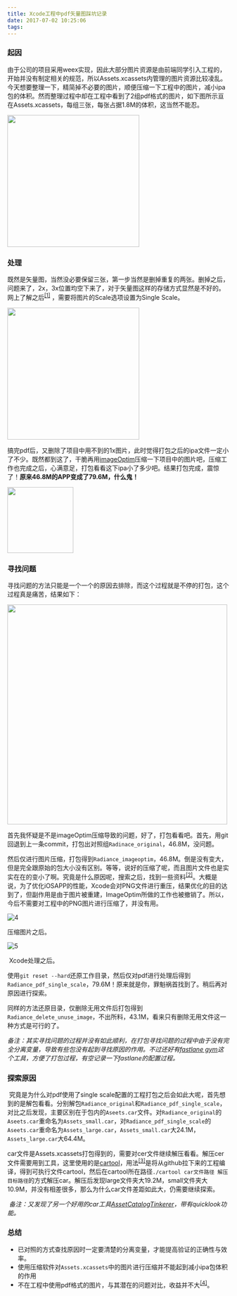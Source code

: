 ```yaml
---
title: Xcode工程中pdf矢量图踩坑记录
date: 2017-07-02 10:25:06
tags:
---
```


### 起因

​	由于公司的项目采用weex实现，因此大部分图片资源是由前端同学引入工程的，开始并没有制定相关的规范，所以Assets.xcassets内管理的图片资源比较凌乱。今天想要整理一下，精简掉不必要的图片，顺便压缩一下工程中的图片，减小ipa包的体积。然而整理过程中却在工程中看到了2组pdf格式的图片，如下图所示亘在Assets.xcassets，每组三张，每张占据1.8M的体积，这当然不能忍。

<img src="http://osf659zkg.bkt.clouddn.com/qiniusource/images/2017-07-02-Xcode工程中pdf矢量图踩坑记录/0.png" width="300"/>

### 处理

​	既然是矢量图，当然没必要保留三张，第一步当然是删掉重复的两张。删掉之后，问题来了，2x，3x位置均空下来了，对于矢量图这样的存储方式显然是不好的。网上了解之后<sup>[\[1\]](http://www.jianshu.com/p/e4fe82ca6fd0)</sup> ，需要将图片的Scale选项设置为Single Scale。

<img src="http://osf659zkg.bkt.clouddn.com/qiniusource/images/2017-07-02-Xcode工程中pdf矢量图踩坑记录/1.png" width="300"/>

​	搞完pdf后，又删除了项目中用不到的1x图片，此时觉得打包之后的ipa文件一定小了不少。既然都到这了，干脆再用[imageOptim](https://imageoptim.com/mac)压缩一下项目中的图片吧，压缩工作也完成之后，心满意足，打包看看这下ipa小了多少吧。结果打包完成，震惊了！**原来46.8M的APP变成了79.6M，什么鬼！**

<img src="http://osf659zkg.bkt.clouddn.com/qiniusource/images/2017-07-02-Xcode工程中pdf矢量图踩坑记录/2.png" width="150"/>

### 寻找问题

​	寻找问题的方法只能是一个一个的原因去排除，而这个过程就是不停的打包，这个过程真是痛苦，结果如下：

<img src="http://osf659zkg.bkt.clouddn.com/qiniusource/images/2017-07-02-Xcode工程中pdf矢量图踩坑记录/3.png" width="500"/>

​	首先我怀疑是不是imageOptim压缩导致的问题，好了，打包看看吧。首先，用git回退到上一条commit，打包出对照组`Radinace_original`，46.8M，没问题。

​	然后仅进行图片压缩，打包得到`Radiance_imageoptim`，46.8M。倒是没有变大，但是完全跟原始的包大小没有区别。等等，说好的压缩了呢，而且图片文件也是实实在在的变小了啊。究竟是什么原因呢，搜索之后，找到一些资料<sup>[\[2\]](https://bjango.com/articles/pngcompression/)</sup>。大概是说，为了优化iOSAPP的性能，Xcode会对PNG文件进行重压，结果优化的目的达到了，但副作用是由于图片被重建，ImageOptim所做的工作也被撤销了。所以，今后不需要对工程中的PNG图片进行压缩了，并没有用。

![4](http://osf659zkg.bkt.clouddn.com/qiniusource/images/2017-07-02-Xcode工程中pdf矢量图踩坑记录/4.png)

压缩图片之后。

![5](http://osf659zkg.bkt.clouddn.com/qiniusource/images/2017-07-02-Xcode工程中pdf矢量图踩坑记录/5.png)

​	Xcode处理之后。

​	使用`git reset --hard`还原工作目录，然后仅对pdf进行处理后得到`Radiance_pdf_single_scale`，79.6M！原来就是你，罪魁祸首找到了。稍后再对原因进行探索。

​	同样的方法还原目录，仅删除无用文件后打包得到`Radiance_delete_unuse_image`，不出所料，43.1M，看来只有删除无用文件这一种方式是可行的了。

​	*备注：其实寻找问题的过程并没有如此顺利，在打包寻找问题的过程中由于没有完全分离变量，导致有些包没有起到寻找原因的作用。不过还好有[fastlane gym](https://github.com/fastlane/fastlane/tree/master/gym)这个工具，方便了打包过程，有空记录一下fastlane的配置过程。*

### 探索原因

​	究竟是为什么对pdf使用了single scale配置的工程打包之后会如此大呢，首先想到的是解包看看。分别解包`Radiance_original`和`Radiance_pdf_single_scale`，对比之后发现，主要区别在于包内的`Aseets.car`文件。对`Radiance_original`的`Aseets.car`重命名为`Assets_small.car`，对`Radiance_pdf_single_scale`的`Aseets.car`重命名为`Assets_large.car`，`Assets_small.car`大24.1M，`Assets_large.car`大64.4M。

​	car文件是Assets.xcassets打包得到的，需要对cer文件继续解压看看。解压cer文件需要用到工具，这里使用的是[cartool](https://github.com/steventroughtonsmith/cartool)，用法<sup>[\[3\]](https://stackoverflow.com/a/29468398)</sup>是将从github拉下来的工程编译，得到可执行文件cartool，然后在cartool所在路径`./cartool car文件路径 解压目标路径`的方式解压car。解压后发现large文件夹大19.2M，small文件夹大10.9M，并没有相差很多，那么为什么car文件差距如此大，仍需要继续探索。

​	*备注：又发现了另一个好用的car工具[AssetCatalogTinkerer](https://github.com/insidegui/AssetCatalogTinkerer)，带有quicklook功能。*

### 总结

- 已对照的方式查找原因时一定要清楚的分离变量，才能提高验证的正确性与效率。
- 使用压缩软件对`Assets.xcassets`中的图片进行压缩并不能起到减小ipa包体积的作用
- 不在工程中使用pdf格式的图片，与其潜在的问题对比，收益并不大<sup>[\[4\]](https://bjango.com/articles/idontusepdfs/)</sup>。